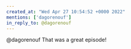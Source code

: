 ```yaml
---
created_at: "Wed Apr 27 10:54:52 +0000 2022"
mentions: ['dagorenouf']
in_reply_to: @dagorenouf
---
```


@dagorenouf That was a great episode!